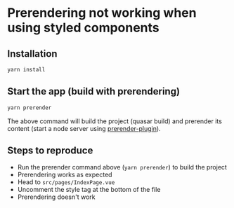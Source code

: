# Prerendering not working when using styled components 

## Installation
```bash
yarn install
```

## Start the app (build with prerendering)
```bash
yarn prerender
```

The above command will build the project (quasar build) and prerender its content (start a node server using [prerender-plugin](https://github.com/mubaidr/prerender-plugin)).

## Steps to reproduce

- Run the prerender command above (`yarn prerender`) to build the project
- Prerendering works as expected
- Head to `src/pages/IndexPage.vue`
- Uncomment the style tag at the bottom of the file
- Prerendering doesn't work
